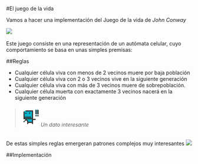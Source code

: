 #El juego de la vida

Vamos a hacer una implementación del Juego de la vida de _John Conway_

![](http://upload.wikimedia.org/wikipedia/commons/9/99/Game_of_life_glider_gun.png)

Este juego consiste en una representación de un autómata celular, cuyo comportamiento se basa en unas simples premisas:

##Reglas
- Cualquier célula viva con menos de 2 vecinos muere por baja población
- Cualquier célula viva con 2 o 3 vecinos vive en la siguiente generación
- Cualquier célula viva con más de 3 vecinos muere de sobrepoblación.
- Cualquier célula muerta con exactamente 3 vecinos nacerá en la siguiente generación

>###### ![](https://github.com/rafinskipg/introductioncanvas/raw/master/img/interesting_icon.png) Un dato interesante
De estas simples reglas emergeran patrones complejos muy interesantes
![](http://upload.wikimedia.org/wikipedia/commons/e/e5/Gospers_glider_gun.gif)

##Implementación
